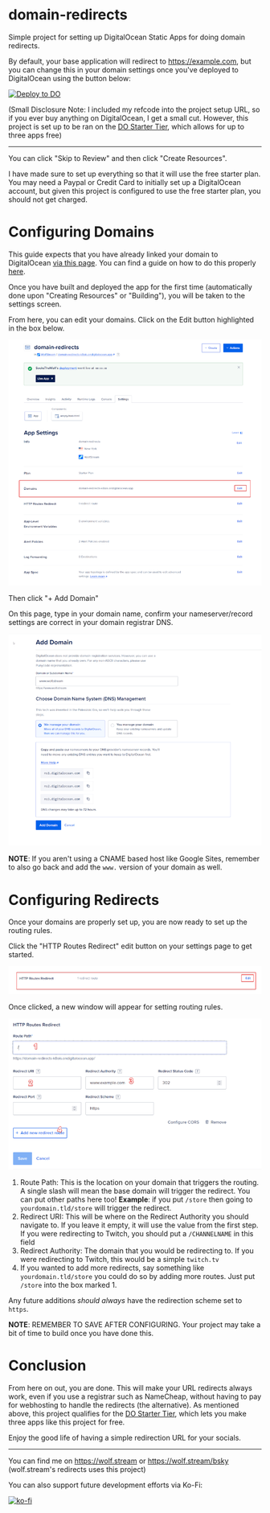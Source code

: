 # domain-redirects
Simple project for setting up DigitalOcean Static Apps for doing domain redirects. 

By default, your base application will redirect to https://example.com, but you can change this in your domain settings once you've deployed to DigitalOcean using the button below:

[![Deploy to DO](https://www.deploytodo.com/do-btn-blue.svg)](https://cloud.digitalocean.com/apps/new?repo=https://github.com/SocksTheWolf/domain-redirects/tree/main&refcode=b6f00eb15df2)

(Small Disclosure Note: I included my refcode into the project setup URL, so if you ever buy anything on DigitalOcean, I get a small cut. However, this project is set up to be ran on the [DO Starter Tier](https://www.digitalocean.com/pricing/app-platform), which allows for up to three apps free)

---
You can click "Skip to Review" and then click "Create Resources". 

I have made sure to set up everything so that it will use the free starter plan. You may need a Paypal or Credit Card to initially set up a DigitalOcean account, but given this project is configured to use the free starter plan, you should not get charged.

# Configuring Domains

This guide expects that you have already linked your domain to DigitalOcean [via this page](https://cloud.digitalocean.com/networking/domains). You can find a guide on how to do this properly [here](https://docs.digitalocean.com/products/networking/dns/how-to/add-domains/).

Once you have built and deployed the app for the first time (automatically done upon "Creating Resources" or "Building"), you will be taken to the settings screen. 

From here, you can edit your domains. Click on the Edit button highlighted in the box below.

![Edit Domains](/images/domains-setting.png)

Then click "+ Add Domain"

On this page, type in your domain name, confirm your nameserver/record settings are correct in your domain registrar DNS.

![Domains Settings](/images/www.png)

**NOTE**: If you aren't using a CNAME based host like Google Sites, remember to also go back and add the `www.` version of your domain as well.

# Configuring Redirects

Once your domains are properly set up, you are now ready to set up the routing rules.

Click the "HTTP Routes Redirect" edit button on your settings page to get started.

![HTTP Routes Redirect Direction](/images/http-routes.png)

Once clicked, a new window will appear for setting routing rules.

![HTTP Routing Rules](/images/routerules.png)

1. Route Path: This is the location on your domain that triggers the routing. A single slash will mean the base domain will trigger the redirect. You can put other paths here too! **Example**: if you put `/store` then going to `yourdomain.tld/store` will trigger the redirect.
2. Redirect URI: This will be where on the Redirect Authority you should navigate to. If you leave it empty, it will use the value from  the first step. If you were redirecting to Twitch, you should put a `/CHANNELNAME` in this field
3. Redirect Authority: The domain that you would be redirecting to. If you were redirecting to Twitch, this would be a simple `twitch.tv`
4. If you wanted to add more redirects, say something like `yourdomain.tld/store` you could do so by adding more routes. Just put `/store` into the box marked 1.

Any future additions _should always_ have the redirection scheme set to `https`. 

**NOTE**: REMEMBER TO SAVE AFTER CONFIGURING. Your project may take a bit of time to build once you have done this.

# Conclusion

From here on out, you are done. This will make your URL redirects always work, even if you use a registrar such as NameCheap, without having to pay for webhosting to handle the redirects (the alternative). As mentioned above, this project qualifies for the [DO Starter Tier](https://www.digitalocean.com/pricing/app-platform), which lets you make three apps like this project for free.

Enjoy the good life of having a simple redirection URL for your socials.

---

You can find me on https://wolf.stream or https://wolf.stream/bsky (wolf.stream's redirects uses this project)

You can also support future development efforts via Ko-Fi:

[![ko-fi](https://ko-fi.com/img/githubbutton_sm.svg)](https://ko-fi.com/R6R7U22JM)
